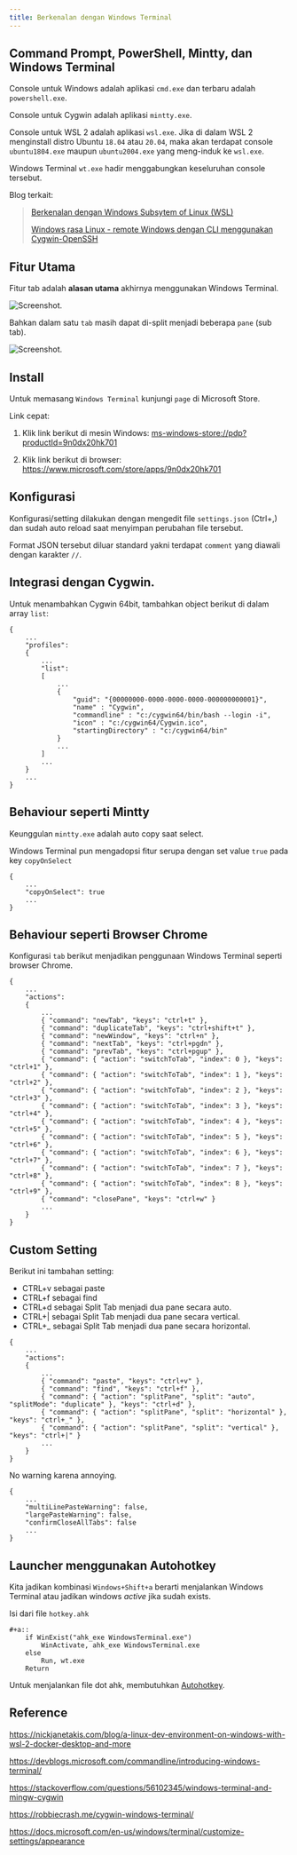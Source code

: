 ```yaml
---
title: Berkenalan dengan Windows Terminal
---
```


## Command Prompt, PowerShell, Mintty, dan Windows Terminal

Console untuk Windows adalah aplikasi `cmd.exe` dan terbaru adalah `powershell.exe`.

Console untuk Cygwin adalah aplikasi `mintty.exe`.

Console untuk WSL 2 adalah aplikasi `wsl.exe`. Jika di dalam WSL 2 menginstall distro Ubuntu `18.04` atau `20.04`, maka akan terdapat console `ubuntu1804.exe` maupun `ubuntu2004.exe` yang meng-induk ke `wsl.exe`.

Windows Terminal `wt.exe` hadir menggabungkan keseluruhan console tersebut.

Blog terkait:

 > [Berkenalan dengan Windows Subsytem of Linux (WSL)](/blog/2021/03/06/berkenalan-dengan-windows-subsytem-of-linux-wsl/)
 >
 > [Windows rasa Linux - remote Windows dengan CLI menggunakan Cygwin-OpenSSH](/blog/2017/01/28/windows-rasa-linux-cygwin-openssh-server/)

## Fitur Utama

Fitur tab adalah **alasan utama** akhirnya menggunakan Windows Terminal.

![Screenshot.](image://ijortengab.id/2021/screenshot.2021-03-08_08.49.32.jpg)

Bahkan dalam satu `tab` masih dapat di-split menjadi beberapa `pane` (sub tab).

![Screenshot.](image://ijortengab.id/2021/screenshot.2021-03-08_08.52.50.jpg)

## Install

Untuk memasang `Windows Terminal` kunjungi `page` di Microsoft Store.

Link cepat:

 1. Klik link berikut di mesin Windows: [ms-windows-store://pdp?productId=9n0dx20hk701](ms-windows-store://pdp?productId=9n0dx20hk701)

 2. Klik link berikut di browser: https://www.microsoft.com/store/apps/9n0dx20hk701

## Konfigurasi

Konfigurasi/setting dilakukan dengan mengedit file `settings.json` (Ctrl+,) dan sudah auto reload saat menyimpan perubahan file tersebut.

Format JSON tersebut diluar standard yakni terdapat `comment` yang diawali dengan karakter `//`.

## Integrasi dengan Cygwin.

Untuk menambahkan Cygwin 64bit, tambahkan object berikut di dalam array `list`:

```
{
    ...
    "profiles":
    {
        ...
        "list":
        [
            ...
            {
                "guid": "{00000000-0000-0000-0000-000000000001}",
                "name" : "Cygwin",
                "commandline" : "c:/cygwin64/bin/bash --login -i",
                "icon" : "c:/cygwin64/Cygwin.ico",
                "startingDirectory" : "c:/cygwin64/bin"
            }
            ...
        ]
        ...
    }
    ...
}
```

## Behaviour seperti Mintty

Keunggulan `mintty.exe` adalah auto copy saat select.

Windows Terminal pun mengadopsi fitur serupa dengan set value `true` pada key `copyOnSelect`

```
{
    ...
    "copyOnSelect": true
    ...
}
```

## Behaviour seperti Browser Chrome

Konfigurasi `tab` berikut menjadikan penggunaan Windows Terminal seperti browser Chrome.

```
{
    ...
    "actions":
    {
        ...
        { "command": "newTab", "keys": "ctrl+t" },
        { "command": "duplicateTab", "keys": "ctrl+shift+t" },
        { "command": "newWindow", "keys": "ctrl+n" },
        { "command": "nextTab", "keys": "ctrl+pgdn" },
        { "command": "prevTab", "keys": "ctrl+pgup" },
        { "command": { "action": "switchToTab", "index": 0 }, "keys": "ctrl+1" },
        { "command": { "action": "switchToTab", "index": 1 }, "keys": "ctrl+2" },
        { "command": { "action": "switchToTab", "index": 2 }, "keys": "ctrl+3" },
        { "command": { "action": "switchToTab", "index": 3 }, "keys": "ctrl+4" },
        { "command": { "action": "switchToTab", "index": 4 }, "keys": "ctrl+5" },
        { "command": { "action": "switchToTab", "index": 5 }, "keys": "ctrl+6" },
        { "command": { "action": "switchToTab", "index": 6 }, "keys": "ctrl+7" },
        { "command": { "action": "switchToTab", "index": 7 }, "keys": "ctrl+8" },
        { "command": { "action": "switchToTab", "index": 8 }, "keys": "ctrl+9" },
        { "command": "closePane", "keys": "ctrl+w" }
        ...
    }
}
```

## Custom Setting

Berikut ini tambahan setting:

 - CTRL+v sebagai paste
 - CTRL+f sebagai find
 - CTRL+d sebagai Split Tab menjadi dua pane secara auto.
 - CTRL+| sebagai Split Tab menjadi dua pane secara vertical.
 - CTRL+_ sebagai Split Tab menjadi dua pane secara horizontal.

```
{
    ...
    "actions":
    {
        ...
        { "command": "paste", "keys": "ctrl+v" },
        { "command": "find", "keys": "ctrl+f" },
        { "command": { "action": "splitPane", "split": "auto", "splitMode": "duplicate" }, "keys": "ctrl+d" },
        { "command": { "action": "splitPane", "split": "horizontal" }, "keys": "ctrl+_" },
        { "command": { "action": "splitPane", "split": "vertical" }, "keys": "ctrl+|" }
        ...
    }
}
```

No warning karena annoying.

```
{
    ...
    "multiLinePasteWarning": false,
    "largePasteWarning": false,
    "confirmCloseAllTabs": false
    ...
}
```

## Launcher menggunakan Autohotkey

Kita jadikan kombinasi `Windows+Shift+a` berarti menjalankan Windows Terminal atau jadikan windows *active* jika sudah exists.

Isi dari file `hotkey.ahk`

```
#+a::
    if WinExist("ahk_exe WindowsTerminal.exe")
        WinActivate, ahk_exe WindowsTerminal.exe
    else
        Run, wt.exe
    Return
```

Untuk menjalankan file dot ahk, membutuhkan [Autohotkey](https://www.autohotkey.com/).

## Reference

https://nickjanetakis.com/blog/a-linux-dev-environment-on-windows-with-wsl-2-docker-desktop-and-more

https://devblogs.microsoft.com/commandline/introducing-windows-terminal/

https://stackoverflow.com/questions/56102345/windows-terminal-and-mingw-cygwin

https://robbiecrash.me/cygwin-windows-terminal/

https://docs.microsoft.com/en-us/windows/terminal/customize-settings/appearance
